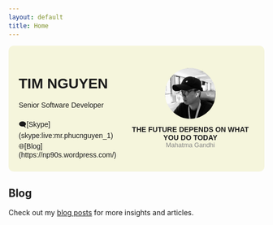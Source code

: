 ```yaml
---
layout: default
title: Home
---
```


<style>
  .card-container {
    display: flex;
    align-items: center;
    justify-content: space-between;
    font-family: Arial, sans-serif;
    background-color: #f5f5dc;
    padding: 20px;
    border-radius: 10px;
    max-width: 800px;
    margin: auto;
  }
  .card-details {
    flex: 1;
  }
  .card-logo {
    text-align: center;
    margin-left: 20px;
  }
  .card-logo img {
    max-width: 100px;
    border-radius: 50%;
  }
  .card-logo-text {
    font-weight: bold;
    margin-top: 10px;
  }
  .card-logo-slogan {
    font-size: 0.9em;
    color: #888;
  }
  .contact-info {
    margin-top: 20px;
  }
  .contact-info p {
    margin: 5px 0;
  }
</style>

<div class="card-container">
  <div class="card-details">
    <h1>TIM NGUYEN</h1>
    <p>Senior Software Developer</p>
    <div class="contact-info">
      <p>🗨️[Skype](skype:live:mr.phucnguyen_1)</p>
      <p>🌐[Blog](https://np90s.wordpress.com/)</p>
    </div>
  </div>

  <div class="card-logo">
    <img src="images/avata.jpg" alt="Logo">
    <div class="card-logo-text">THE FUTURE DEPENDS ON WHAT YOU DO TODAY</div>
    <div class="card-logo-slogan">Mahatma Gandhi</div>
  </div>
</div>

## Blog
Check out my [blog posts](blogs.md) for more insights and articles.